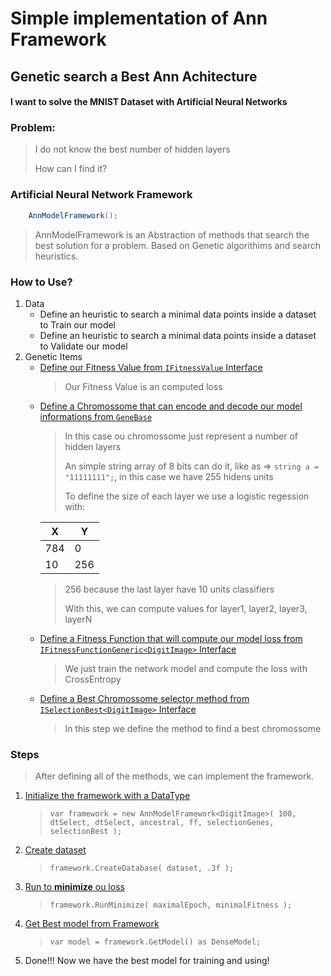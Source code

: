 # Simple implementation of Ann Framework
## Genetic search a Best Ann Achitecture 

#### I want to solve the MNIST Dataset with Artificial Neural Networks

### Problem:
> I do not know the best number of hidden layers
>
> How can I find it?

### Artificial Neural Network Framework
```csharp
    AnnModelFramework();
```
> AnnModelFramework is an Abstraction of methods that search the best solution for a problem. Based on Genetic algorithims and search heuristics.

### How to Use?
1. Data
    + Define an heuristic to search a minimal data points inside a dataset to Train our model
    + Define an heuristic to search a minimal data points inside a dataset to Validate our model
2. Genetic Items
    + [Define our Fitness Value from ``` IFitnessValue ``` Interface]()
        > Our Fitness Value is an computed loss
    + [Define a Chromossome that can encode and decode our model informations from ``` GeneBase ```]()
        > In this case ou chromossome just represent a number of hidden layers
        >
        > An simple string array of 8 bits can do it, like as =>  ``` string a = "11111111"; ```, in this case we have 255 hidens units
        >
        > To define the size of each layer we use a logistic regession with:
        >
        | X | Y |
        |---|---|
        |784| 0 |
        | 10|256|
        >256 because the last layer have 10 units classifiers
        >        
        > With this, we can compute values for layer1, layer2, layer3, layerN
    + [Define a Fitness Function that will compute our model loss from  ``` IFitnessFunctionGeneric<DigitImage> ``` Interface]()
        > We just train the network model and compute the loss with CrossEntropy
    + [Define a Best Chromossome selector method from  ``` ISelectionBest<DigitImage> ``` Interface]()
        > In this step we define the method to find a best chromossome

### Steps
> After defining all of the methods, we can implement the framework.

1. [Initialize the framework with a DataType]()
    > ``` var framework = new AnnModelFramework<DigitImage>( 100, dtSelect, dtSelect, ancestral, ff, selectionGenes, selectionBest );  ```

2. [Create dataset]()
    > ``` framework.CreateDatabase( dataset, .3f );  ```

3. [Run to **minimize** ou loss]()
    > ``` framework.RunMinimize( maximalEpoch, minimalFitness );  ```

4. [Get Best model from Framework]()
    > ``` var model = framework.GetModel() as DenseModel;  ```

5. Done!!! Now we have the best model for training and using!
